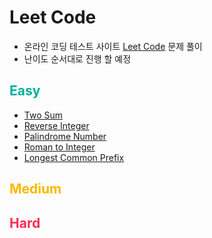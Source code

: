 # Leet Code

- 온라인 코딩 테스트 사이트 [Leet Code](https://leetcode.com/problemset/all/?page=1) 문제 풀이
- 난이도 순서대로 진행 할 예정

<h2 style="color:#02AF9A">Easy</h2>

- [Two Sum](https://github.com/preview-test/leetcode/blob/main/Easy/Two%20Sum.md)
- [Reverse Integer](https://github.com/preview-test/leetcode/blob/main/Easy/Reverse%20Integer.md)
- [Palindrome Number](https://github.com/preview-test/leetcode/blob/main/Easy/Palindrome%20Number.md)
- [Roman to Integer](https://github.com/preview-test/leetcode/blob/main/Easy/Roman%20to%20Integer.md)
- [Longest Common Prefix](https://github.com/preview-test/leetcode/blob/main/Easy/Longest%20Common%20Prefix.md)

<h2 style="color:#FEB800">Medium</h2>

<h2 style="color:#FF2C55">Hard</h2>
